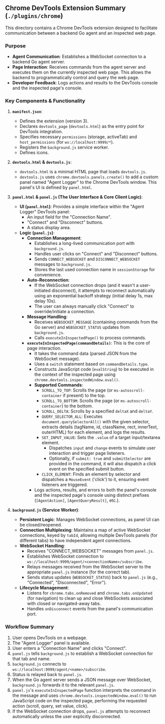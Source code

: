 ## Chrome DevTools Extension Summary (`./plugins/chrome`)

This directory contains a Chrome DevTools extension designed to facilitate communication between a backend Go agent and an inspected web page.

### Purpose

*   **Agent Communication**: Establishes a WebSocket connection to a backend Go agent server.
*   **Page Interaction**: Receives commands from the agent server and executes them on the currently inspected web page. This allows the backend to programmatically control and query the web page.
*   **Developer Feedback**: Logs actions and results to the DevTools console and the inspected page's console.

### Key Components & Functionality

1.  **`manifest.json`**:
    *   Defines the extension (version 3).
    *   Declares `devtools_page` (`devtools.html`) as the entry point for DevTools integration.
    *   Specifies necessary `permissions` (storage, activeTab) and `host_permissions` (for `ws://localhost:9999/*`).
    *   Registers the `background.js` service worker.
    *   Defines icons.

2.  **`devtools.html` & `devtools.js`**:
    *   `devtools.html` is a minimal HTML page that loads `devtools.js`.
    *   `devtools.js` uses `chrome.devtools.panels.create()` to add a custom panel named "Agent Logger" to the Chrome DevTools window. This panel's UI is defined by `panel.html`.

3.  **`panel.html` & `panel.js` (The User Interface & Core Client Logic)**:
    *   **UI (`panel.html`)**: Provides a simple interface within the "Agent Logger" DevTools panel:
        *   An input field for the "Connection Name".
        *   "Connect" and "Disconnect" buttons.
        *   A status display area.
    *   **Logic (`panel.js`)**:
        *   **Connection Management**:
            *   Establishes a long-lived communication port with `background.js`.
            *   Handles user clicks on "Connect" and "Disconnect" buttons.
            *   Sends `CONNECT_WEBSOCKET` and `DISCONNECT_WEBSOCKET` messages to `background.js`.
            *   Stores the last used connection name in `sessionStorage` for convenience.
        *   **Auto-Reconnection**:
            *   If the WebSocket connection drops (and it wasn't a user-initiated disconnect), it attempts to reconnect automatically using an exponential backoff strategy (initial delay 1s, max delay 10s).
            *   The user can always manually click "Connect" to override/initiate a connection.
        *   **Message Handling**:
            *   Receives `WEBSOCKET_MESSAGE` (containing commands from the Go server) and `WEBSOCKET_STATUS` updates from `background.js`.
            *   Calls `executeInInspectedPage()` to process commands.
        *   **`executeInInspectedPage(commandDetails)`**: This is the core of page interaction.
            *   It takes the command data (parsed JSON from the WebSocket message).
            *   Uses a `switch` statement based on `commandDetails.type`.
            *   Constructs JavaScript code (`evalString`) to be executed in the context of the inspected page using `chrome.devtools.inspectedWindow.eval()`.
            *   **Supported Commands**:
                *   `SCROLL_TO_TOP`: Scrolls the page (or `ms-autoscroll-container` if present) to the top.
                *   `SCROLL_TO_BOTTOM`: Scrolls the page (or `ms-autoscroll-container`) to the bottom.
                *   `SCROLL_DELTA`: Scrolls by a specified `deltaX` and `deltaY`.
                *   `QUERY_SELECTOR_ALL`: Executes `document.querySelectorAll()` with the given selector, extracts details (tagName, id, className, rect, innerText, outerHTML) for each element, and logs the results.
                *   `SET_INPUT_VALUE`: Sets the `.value` of a target input/textarea element.
                    *   Dispatches `input` and `change` events to simulate user interaction and trigger page listeners.
                    *   Optionally, if `submit: true` and `submitSelector` are provided in the command, it will also dispatch a click event on the specified submit button.
                *   `CLICK_ELEMENT`: Finds an element by selector and dispatches a `MouseEvent` ('click') to it, ensuring event listeners are triggered.
            *   Logs actions, results, and errors to both the panel's console and the inspected page's console using distinct prefixes (`[AgentAction]`, `[AgentQueryResult]`, etc.).

4.  **`background.js` (Service Worker)**:
    *   **Persistent Logic**: Manages WebSocket connections, as panel UI can be closed/reopened.
    *   **Connection Multiplexing**: Maintains a map of active WebSocket connections, keyed by `tabId`, allowing multiple DevTools panels (for different tabs) to have independent agent connections.
    *   **WebSocket Handling**:
        *   Receives "CONNECT_WEBSOCKET" messages from `panel.js`.
        *   Establishes WebSocket connection to `ws://localhost:9999/agent/<connectionName>/subscribe`.
        *   Relays messages received from the WebSocket server to the appropriate `panel.js` instance (for the correct tab).
        *   Sends status updates (`WEBSOCKET_STATUS`) back to `panel.js` (e.g., "Connected", "Disconnected", "Error").
    *   **Lifecycle Management**:
        *   Listens for `chrome.tabs.onRemoved` and `chrome.tabs.onUpdated` (for navigation) to clean up and close WebSockets associated with closed or navigated-away tabs.
        *   Handles `onDisconnect` events from the panel's communication port.

### Workflow Summary

1.  User opens DevTools on a webpage.
2.  The "Agent Logger" panel is available.
3.  User enters a "Connection Name" and clicks "Connect".
4.  `panel.js` tells `background.js` to establish a WebSocket connection for that tab and name.
5.  `background.js` connects to `ws://localhost:9999/agent/<name>/subscribe`.
6.  Status is relayed back to `panel.js`.
7.  When the Go agent server sends a JSON message over WebSocket, `background.js` forwards it to the relevant `panel.js`.
8.  `panel.js`'s `executeInInspectedPage` function interprets the command in the message and uses `chrome.devtools.inspectedWindow.eval()` to run JavaScript code on the inspected page, performing the requested action (scroll, query, set value, click).
9.  If the WebSocket connection drops, `panel.js` attempts to reconnect automatically unless the user explicitly disconnected.
